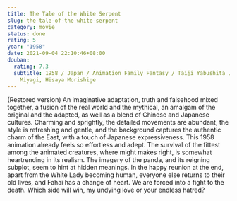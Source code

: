 ```yaml
---
title: The Tale of the White Serpent
slug: the-tale-of-the-white-serpent
category: movie
status: done
rating: 5
year: "1958"
date: 2021-09-04 22:10:46+08:00
douban:
  rating: 7.3
  subtitle: 1958 / Japan / Animation Family Fantasy / Taiji Yabushita / Mariko
    Miyagi, Hisaya Morishige
---
```


(Restored version) An imaginative adaptation, truth and falsehood mixed together, a fusion of the real world and the mythical, an amalgam of the original and the adapted, as well as a blend of Chinese and Japanese cultures. Charming and sprightly, the detailed movements are abundant, the style is refreshing and gentle, and the background captures the authentic charm of the East, with a touch of Japanese expressiveness. This 1958 animation already feels so effortless and adept. The survival of the fittest among the animated creatures, where might makes right, is somewhat heartrending in its realism. The imagery of the panda, and its reigning subplot, seem to hint at hidden meanings. In the happy reunion at the end, apart from the White Lady becoming human, everyone else returns to their old lives, and Fahai has a change of heart. We are forced into a fight to the death. Which side will win, my undying love or your endless hatred?
